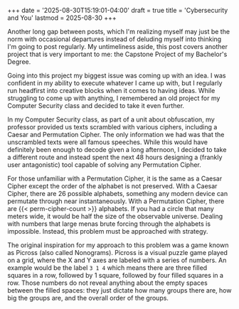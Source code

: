 +++
date = '2025-08-30T15:19:01-04:00'
draft = true
title = 'Cybersecurity and You'
lastmod = 2025-08-30
+++

Another long gap between posts, which I'm realizing myself may just be the norm with occasional departures instead of deluding myself into thinking I'm going to post regularly.  My untimeliness aside, this post covers another project that is very important to me: the Capstone Project of my Bachelor's Degree.

Going into this project my biggest issue was coming up with an idea.  I was confident in my ability to execute whatever I came up with, but I regularly run headfirst into creative blocks when it comes to having ideas.  While struggling to come up with anything, I remembered an old project for my Computer Security class and decided to take it even further.  

In my Computer Security class, as part of a unit about obfuscation, my professor provided us texts scrambled with various ciphers, including a Caesar and Permutation Cipher.  The only information we had was that the unscrambled texts were all famous speeches.  While this would have definitely been enough to decode given a long afternoon, I decided to take a different route and instead spent the next 48 hours designing a (frankly user antagonistic) tool capable of solving any Permutation Cipher.  

For those unfamiliar with a Permutation Cipher, it is the same as a Caesar Cipher except the order of the alphabet is not preserved.  With a Caesar Cipher, there are 26 possible alphabets, something any modern device can permutate through near instantaneously.  With a Permutation Cipher, there are {{< perm-cipher-count >}} alphabets.  If you had a circle that many meters wide, it would be half the size of the observable universe.  Dealing with numbers that large menas brute forcing through the alphabets is impossible.  Instead, this problem must be approached with strategy.

The original inspiration for my approach to this problem was a game known as Picross (also called Nonograms).  Picross is a visual puzzle game played on a grid, where the X and Y axes are labeled with a series of numbers.  An example would be the label `3 1 4` which means there are three filled squares in a row, followed by 1 square, followed by four filled squares in a row.  Those numbers do not reveal anything about the empty spaces between the filled spaces: they just dictate how many groups there are, how big the groups are, and the overall order of the groups.